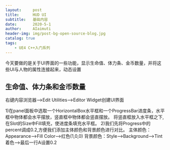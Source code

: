 ```yaml
---
layout:     post
title:      HUD UI
subtitle:   基础内容
date:       2020-5-1
author:     AIaimuti
header-img: img/post-bg-open-source-blog.jpg
catalog: true
tags:
    - UE4 C++入门系列
---
```


今天要做的是关于UI界面的一些功能，显示生命值、体力条、金币数量，并将这些UI与人物的属性连接起来，动态设置

## 生命值、体力条和金币数量
右键内容浏览器-->Edit Utilities-->Editor Widget创建UI界面

1)在panel面板中选取一个HorizontalBox水平框和一个ProgressBar进度条，水平框中物体都会水平摆放，竖直框中物体都会竖直摆放。
将竖直框放入水平框之下,在Slot的Size中Fill填充，使进度条填充水平框。
2)我们先将Progress中的percent调成0.2,方便我们添加主体颜色和背景颜色进行对比。
主体颜色：Appearance-->Fill Color-->红色(1,0,0)
背景颜色：Style-->Background-->Tint着色-->最后一行A设置0.2
